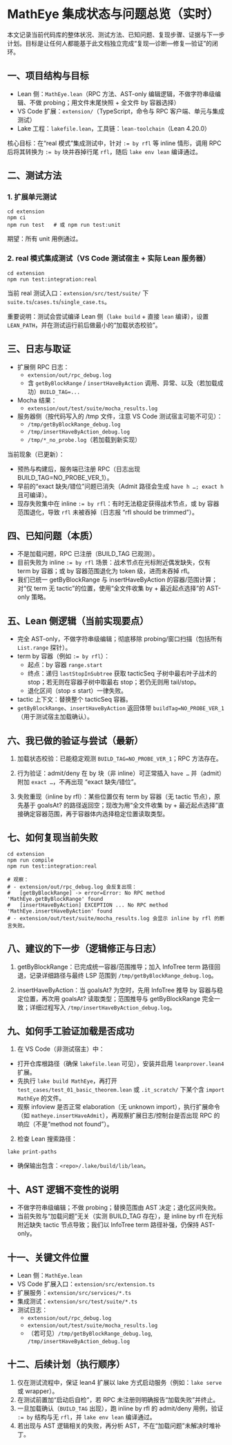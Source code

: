 # MathEye 集成状态与问题总览（实时）

本文记录当前代码库的整体状况、测试方法、已知问题、复现步骤、证据与下一步计划。目标是让任何人都能基于此文档独立完成“复现—诊断—修复—验证”的闭环。

## 一、项目结构与目标

- Lean 侧：`MathEye.lean`（RPC 方法、AST-only 编辑逻辑，不做字符串级编辑、不做 probing；用文件末尾快照 + 全文件 by 容器选择）
- VS Code 扩展：`extension/`（TypeScript，命令与 RPC 客户端、单元与集成测试）
- Lake 工程：`lakefile.lean`，工具链：`lean-toolchain`（Lean 4.20.0）

核心目标：在“real 模式”集成测试中，针对 `:= by rfl` 等 inline 情形，调用 RPC 后将其转换为 `:= by` 块并吞掉行尾 `rfl`，随后 `lake env lean` 编译通过。

## 二、测试方法

### 1. 扩展单元测试

```
cd extension
npm ci
npm run test   # 或 npm run test:unit
```

期望：所有 unit 用例通过。

### 2. real 模式集成测试（VS Code 测试宿主 + 实际 Lean 服务器）

```
cd extension
npm run test:integration:real
```

当前 real 测试入口：`extension/src/test/suite/` 下 `suite.ts`/`cases.ts`/`single_case.ts`。

重要说明：测试会尝试编译 Lean 侧（`lake build` + 直接 `lean` 编译），设置 `LEAN_PATH`，并在测试运行前后做最小的“加载状态校验”。

## 三、日志与取证

- 扩展侧 RPC 日志：
  - `extension/out/rpc_debug.log`
  - 含 `getByBlockRange` / `insertHaveByAction` 调用、异常、以及（若加载成功）`BUILD_TAG=...`
- Mocha 结果：
  - `extension/out/test/suite/mocha_results.log`
- 服务器侧（按代码写入的 /tmp 文件，注意 VS Code 测试宿主可能不可见）：
  - `/tmp/getByBlockRange_debug.log`
  - `/tmp/insertHaveByAction_debug.log`
  - `/tmp/*_no_probe.log`（若加载到新实现）

当前现象（已更新）：
- 预热与构建后，服务端已注册 RPC（日志出现 BUILD_TAG=NO_PROBE_VER_1）。
- 早前的“exact 缺失/错位”问题已消失（Admit 路径会生成 `have h …; exact h` 且可编译）。
- 现存失败集中在 inline `:= by rfl`：有时无法稳定获得战术节点，或 by 容器范围退化，导致 `rfl` 未被吞掉（日志报 “rfl should be trimmed”）。

## 四、已知问题（本质）

- 不是加载问题，RPC 已注册（BUILD_TAG 已观测）。
- 目前失败为 inline `:= by rfl` 场景：战术节点在光标附近偶发缺失，仅有 term by 容器；或 by 容器范围退化为 token 级，进而未吞掉 rfl。
- 我们已统一 getByBlockRange 与 insertHaveByAction 的容器/范围计算；对“仅 term 无 tactic”的位置，使用“全文件收集 by + 最近起点选择”的 AST-only 策略。

## 五、Lean 侧逻辑（当前实现要点）

- 完全 AST-only，不做字符串级编辑；彻底移除 probing/窗口扫描（包括所有 `List.range` 探针）。
- term by 容器（例如 `:= by rfl`）：
  - 起点：by 容器 `range.start`
  - 终点：递归 `lastStopInSubtree` 获取 tacticSeq 子树中最右叶子战术的 stop；若无则在容器子树中取最右 stop；若仍无则用 tail/stop。
  - 退化区间（stop ≤ start）一律失败。
- tactic 上下文：替换整个 tacticSeq 容器。
- `getByBlockRange`、`insertHaveByAction` 返回体带 `buildTag=NO_PROBE_VER_1`（用于测试宿主加载确认）。

## 六、我已做的验证与尝试（最新）

1) 加载状态校验：已能稳定观测 `BUILD_TAG=NO_PROBE_VER_1`；RPC 方法存在。

2) 行为验证：admit/deny 在 by 块（非 inline）可正常插入 `have …` 并（admit）附加 `exact …`，不再出现 “exact 缺失/错位”。

3) 失败重现（inline by rfl）：某些位置仅有 term by 容器（无 tactic 节点），原先基于 goalsAt? 的路径返回空；现改为用“全文件收集 by + 最近起点选择”直接确定容器范围，再于容器体内选择稳定位置读取类型。

## 七、如何复现当前失败

```
cd extension
npm run compile
npm run test:integration:real

# 观察：
# - extension/out/rpc_debug.log 会反复出现：
#   [getByBlockRange] -> error=Error: No RPC method 'MathEye.getByBlockRange' found
#   [insertHaveByAction] EXCEPTION ... No RPC method 'MathEye.insertHaveByAction' found
# - extension/out/test/suite/mocha_results.log 会显示 inline by rfl 的断言失败。
```

## 八、建议的下一步（逻辑修正与日志）

1) getByBlockRange：已完成统一容器/范围推导；加入 InfoTree term 路径回退，记录详细路径与最终 LSP 范围到 `/tmp/getByBlockRange_debug.log`。

2) insertHaveByAction：当 goalsAt? 为空时，先用 InfoTree 推导 by 容器与稳定位置，再次用 goalsAt? 读取类型；范围推导与 getByBlockRange 完全一致；详细过程写入 `/tmp/insertHaveByAction_debug.log`。

## 九、如何手工验证加载是否成功

1) 在 VS Code（非测试宿主）中：
- 打开仓库根路径（确保 `lakefile.lean` 可见），安装并启用 `leanprover.lean4` 扩展。
- 先执行 `lake build MathEye`，再打开 `test_cases/test_01_basic_theorem.lean` 或 `.it_scratch/` 下某个含 `import MathEye` 的文件。
- 观察 infoview 是否正常 elaboration（无 unknown import），执行扩展命令（如 `matheye.insertHaveAdmit`），再观察扩展日志/控制台是否出现 RPC 的响应（不是“method not found”）。

2) 检查 Lean 搜索路径：
```
lake print-paths
```
- 确保输出包含：`<repo>/.lake/build/lib/lean`。

## 十、AST 逻辑不变性的说明

- 不做字符串级编辑；不做 probing；替换范围由 AST 决定；退化区间失败。
- 当前失败与“加载问题”无关（实测 BUILD_TAG 存在），是 inline by rfl 在光标附近缺失 tactic 节点导致；我们以 InfoTree term 路径补强，仍保持 AST-only。

## 十一、关键文件位置

- Lean 侧：`MathEye.lean`
- VS Code 扩展入口：`extension/src/extension.ts`
- 扩展服务：`extension/src/services/*.ts`
- 集成测试：`extension/src/test/suite/*.ts`
- 测试日志：
  - `extension/out/rpc_debug.log`
  - `extension/out/test/suite/mocha_results.log`
  - （若可见）`/tmp/getByBlockRange_debug.log`, `/tmp/insertHaveByAction_debug.log`

## 十二、后续计划（执行顺序）

1) 仅在测试流程中，保证 lean4 扩展以 lake 方式启动服务（例如：`lake serve` 或 wrapper）。
2) 在测试前置加“启动后自检”，若 RPC 未注册则明确报告“加载失败”并终止。
3) 一旦加载确认（`BUILD_TAG` 出现），跑 inline by rfl 的 admit/deny 用例，验证 `:= by` 结构与无 `rfl`，并 `lake env lean` 编译通过。
4) 若出现与 AST 逻辑相关的失败，再分析 AST，不在“加载问题”未解决时堆补丁。
